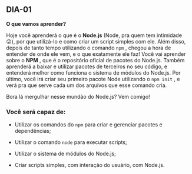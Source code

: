 ## DIA-01

**O que vamos aprender?**

Hoje você aprenderá o que é o  **Node.js** (Node, pra quem tem intimidade 😜), por que utilizá-lo e como criar um script simples com ele. Além disso, depois de tanto tempo utilizando o comando  `npm`  , chegou a hora de entender de onde ele vem, e o que exatamente ele faz! Você vai aprender sobre o  **NPM** , que é o repositório oficial de pacotes do Node.js. Também aprenderá a baixar e utilizar pacotes de terceiros no seu código, e entenderá melhor como funciona o sistema de módulos do Node.js. Por último, você irá criar seu primeiro pacote Node utilizando o  `npm init`  , e verá pra que serve cada um dos arquivos que esse comando cria.

Bora lá mergulhar nesse mundão do Node.js? Vem comigo!

### Você será capaz de:

-   Utilizar os comandos do  `npm`  para criar e gerenciar pacotes e dependências;
    
-   Utilizar o comando  `node`  para executar scripts;
    
-   Utilizar o sistema de módulos do Node.js;
    
-   Criar scripts simples, com interação do usuário, com Node.js.
